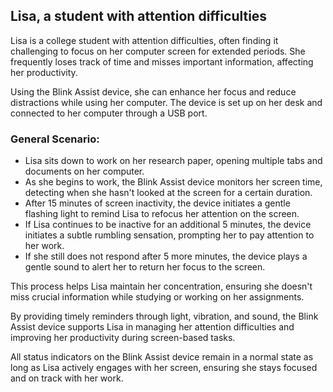 ## Lisa, a student with attention difficulties

Lisa is a college student with attention difficulties, often finding it challenging to focus on her computer screen for extended periods. She frequently loses track of time and misses important information, affecting her productivity.

Using the Blink Assist device, she can enhance her focus and reduce distractions while using her computer. The device is set up on her desk and connected to her computer through a USB port.

### General Scenario:

- Lisa sits down to work on her research paper, opening multiple tabs and documents on her computer.
- As she begins to work, the Blink Assist device monitors her screen time, detecting when she hasn't looked at the screen for a certain duration.
- After 15 minutes of screen inactivity, the device initiates a gentle flashing light to remind Lisa to refocus her attention on the screen.
- If Lisa continues to be inactive for an additional 5 minutes, the device initiates a subtle rumbling sensation, prompting her to pay attention to her work.
- If she still does not respond after 5 more minutes, the device plays a gentle sound to alert her to return her focus to the screen.

This process helps Lisa maintain her concentration, ensuring she doesn't miss crucial information while studying or working on her assignments.


By providing timely reminders through light, vibration, and sound, the Blink Assist device supports Lisa in managing her attention difficulties and improving her productivity during screen-based tasks.

All status indicators on the Blink Assist device remain in a normal state as long as Lisa actively engages with her screen, ensuring she stays focused and on track with her work.

